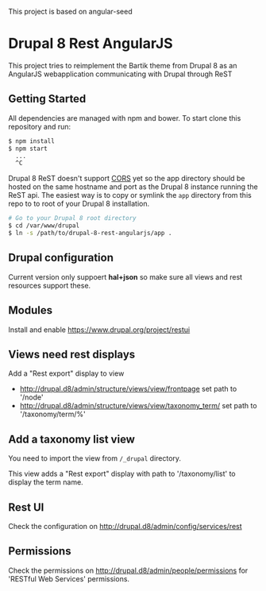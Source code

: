 This project is based on angular-seed

# Drupal 8 Rest AngularJS

This project tries to reimplement the Bartik theme from Drupal 8 as an AngularJS webapplication communicating with Drupal through ReST

## Getting Started

All dependencies are managed with npm and bower. To start clone this repository and run:

```bash
$ npm install
$ npm start
  ...
  ^C
```

Drupal 8 ReST doesn't support [CORS][cors] yet so the app directory should be hosted on the same hostname and port as the Drupal 8 instance running the ReST api. The easiest way is to copy or symlink the `app` directory from this repo to to root of your Drupal 8 installation.

```bash
# Go to your Drupal 8 root directory
$ cd /var/www/drupal
$ ln -s /path/to/drupal-8-rest-angularjs/app .
```

[cors]: https://developer.mozilla.org/en-US/docs/Web/HTTP/Access_control_CORS

## Drupal configuration

Current version only suppoert __hal+json__ so make sure all views and rest resources support these.

## Modules

Install and enable https://www.drupal.org/project/restui

## Views need rest displays

Add a "Rest export" display to view
- http://drupal.d8/admin/structure/views/view/frontpage set path to '/node'
- http://drupal.d8/admin/structure/views/view/taxonomy_term/ set path to '/taxonomy/term/%'

## Add a taxonomy list view

You need to import the view from `/_drupal` directory.

This view adds a "Rest export" display with path to '/taxonomy/list' to display the term name.

## Rest UI

Check the configuration on http://drupal.d8/admin/config/services/rest

## Permissions

Check the permissions on http://drupal.d8/admin/people/permissions for 'RESTful Web Services' permissions.
